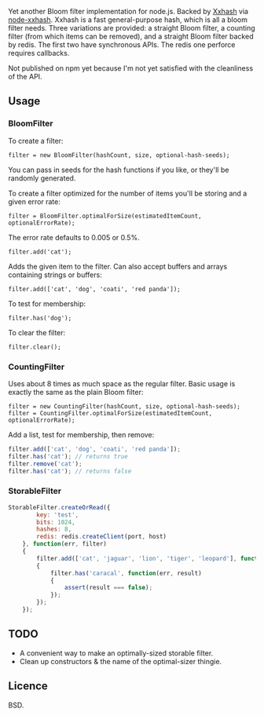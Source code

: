 Yet another Bloom filter implementation for node.js. Backed by [Xxhash](https://code.google.com/p/xxhash/) via [node-xxhash](https://github.com/mscdex/node-xxhash). Xxhash is a fast general-purpose hash, which is all a bloom filter needs. Three variations are provided: a straight Bloom filter, a counting filter (from which items can be removed), and a straight Bloom filter backed by redis. The first two have synchronous APIs. The redis one perforce requires callbacks.

Not published on npm yet because I'm not yet satisfied with the cleanliness of the API.

## Usage

### BloomFilter

To create a filter:

`filter = new BloomFilter(hashCount, size, optional-hash-seeds);`

You can pass in seeds for the hash functions if you like, or they'll be randomly generated.

To create a filter optimized for the number of items you'll be storing and a given error rate:

`filter = BloomFilter.optimalForSize(estimatedItemCount, optionalErrorRate);`

The error rate defaults to 0.005 or 0.5%.

`filter.add('cat');`

Adds the given item to the filter. Can also accept buffers and arrays containing strings or buffers:

`filter.add(['cat', 'dog', 'coati', 'red panda']);`

To test for membership:

`filter.has('dog');`

To clear the filter:

`filter.clear();`

### CountingFilter

Uses about 8 times as much space as the regular filter. Basic usage is exactly the same as the plain Bloom filter:

`filter = new CountingFilter(hashCount, size, optional-hash-seeds);`
`filter = CountingFilter.optimalForSize(estimatedItemCount, optionalErrorRate);`

Add a list, test for membership, then remove:

```javascript
filter.add(['cat', 'dog', 'coati', 'red panda']);
filter.has('cat'); // returns true
filter.remove('cat');
filter.has('cat'); // returns false
```

### StorableFilter

```javascript
StorableFilter.createOrRead({
		key: 'test',
		bits: 1024,
		hashes: 8,
		redis: redis.createClient(port, host) 
	}, function(err, filter)
	{
		filter.add(['cat', 'jaguar', 'lion', 'tiger', 'leopard'], function(err)
		{
			filter.has('caracal', function(err, result)
			{
				assert(result === false);
			});
		});
	});
```

## TODO

* A convenient way to make an optimally-sized storable filter.
* Clean up constructors & the name of the optimal-sizer thingie.

## Licence 

BSD.
